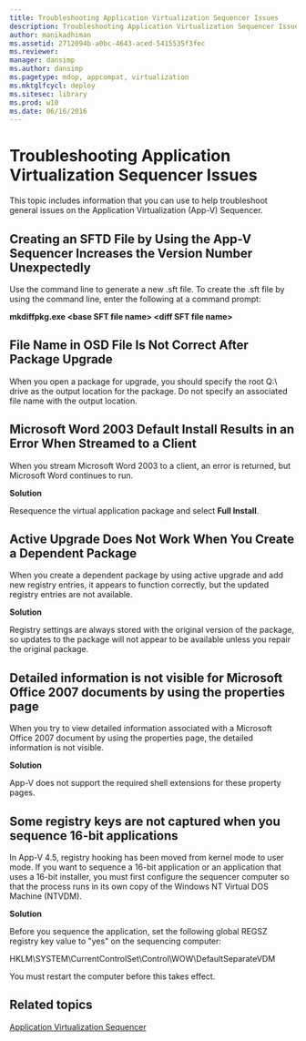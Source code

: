 ```yaml
---
title: Troubleshooting Application Virtualization Sequencer Issues
description: Troubleshooting Application Virtualization Sequencer Issues
author: manikadhiman
ms.assetid: 2712094b-a0bc-4643-aced-5415535f3fec
ms.reviewer: 
manager: dansimp
ms.author: dansimp
ms.pagetype: mdop, appcompat, virtualization
ms.mktglfcycl: deploy
ms.sitesec: library
ms.prod: w10
ms.date: 06/16/2016
---
```



# Troubleshooting Application Virtualization Sequencer Issues


This topic includes information that you can use to help troubleshoot general issues on the Application Virtualization (App-V) Sequencer.

## Creating an SFTD File by Using the App-V Sequencer Increases the Version Number Unexpectedly


Use the command line to generate a new .sft file. To create the .sft file by using the command line, enter the following at a command prompt:

**mkdiffpkg.exe &lt;base SFT file name&gt; &lt;diff SFT file name&gt;**

## <a href="" id="file-name-in-osd-file-is-not-correct-after-package-upgrade-"></a>File Name in OSD File Is Not Correct After Package Upgrade


When you open a package for upgrade, you should specify the root Q:\\ drive as the output location for the package. Do not specify an associated file name with the output location.

## Microsoft Word 2003 Default Install Results in an Error When Streamed to a Client


When you stream Microsoft Word 2003 to a client, an error is returned, but Microsoft Word continues to run.

**Solution**

Resequence the virtual application package and select **Full Install**.

## Active Upgrade Does Not Work When You Create a Dependent Package


When you create a dependent package by using active upgrade and add new registry entries, it appears to function correctly, but the updated registry entries are not available.

**Solution**

Registry settings are always stored with the original version of the package, so updates to the package will not appear to be available unless you repair the original package.

## Detailed information is not visible for Microsoft Office 2007 documents by using the properties page


When you try to view detailed information associated with a Microsoft Office 2007 document by using the properties page, the detailed information is not visible.

**Solution**

App-V does not support the required shell extensions for these property pages.

## Some registry keys are not captured when you sequence 16-bit applications


In App-V 4.5, registry hooking has been moved from kernel mode to user mode. If you want to sequence a 16-bit application or an application that uses a 16-bit installer, you must first configure the sequencer computer so that the process runs in its own copy of the Windows NT Virtual DOS Machine (NTVDM).

**Solution**

Before you sequence the application, set the following global REGSZ registry key value to "yes" on the sequencing computer:

HKLM\\SYSTEM\\CurrentControlSet\\Control\\WOW\\DefaultSeparateVDM

You must restart the computer before this takes effect.

## Related topics


[Application Virtualization Sequencer](application-virtualization-sequencer.md)

 

 





